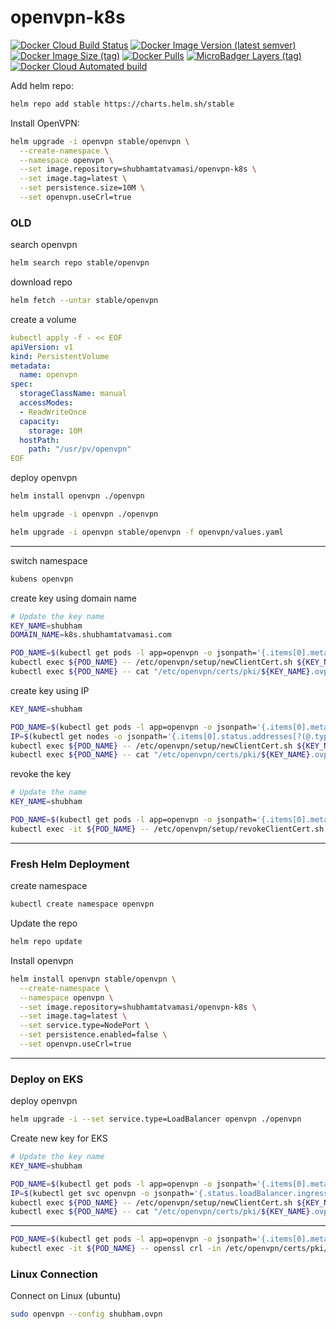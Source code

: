 # openvpn-k8s

[![Docker Cloud Build Status](https://img.shields.io/docker/cloud/build/shubhamtatvamasi/openvpn-k8s)](https://hub.docker.com/r/shubhamtatvamasi/openvpn-k8s)
[![Docker Image Version (latest semver)](https://img.shields.io/docker/v/shubhamtatvamasi/openvpn-k8s?sort=semver)](https://hub.docker.com/r/shubhamtatvamasi/openvpn-k8s)
[![Docker Image Size (tag)](https://img.shields.io/docker/image-size/shubhamtatvamasi/openvpn-k8s/latest)](https://hub.docker.com/r/shubhamtatvamasi/openvpn-k8s)
[![Docker Pulls](https://img.shields.io/docker/pulls/shubhamtatvamasi/openvpn-k8s)](https://hub.docker.com/r/shubhamtatvamasi/openvpn-k8s)
[![MicroBadger Layers (tag)](https://img.shields.io/microbadger/layers/shubhamtatvamasi/openvpn-k8s/latest)](https://hub.docker.com/r/shubhamtatvamasi/openvpn-k8s)
[![Docker Cloud Automated build](https://img.shields.io/docker/cloud/automated/shubhamtatvamasi/openvpn-k8s)](https://hub.docker.com/r/shubhamtatvamasi/openvpn-k8s)

Add helm repo:
```bash
helm repo add stable https://charts.helm.sh/stable
```

Install OpenVPN:
```bash
helm upgrade -i openvpn stable/openvpn \
  --create-namespace \
  --namespace openvpn \
  --set image.repository=shubhamtatvamasi/openvpn-k8s \
  --set image.tag=latest \
  --set persistence.size=10M \
  --set openvpn.useCrl=true
```

### OLD

search openvpn
```bash
helm search repo stable/openvpn
```

download repo
```bash
helm fetch --untar stable/openvpn
```

create a volume
```yaml
kubectl apply -f - << EOF
apiVersion: v1
kind: PersistentVolume
metadata:
  name: openvpn
spec:
  storageClassName: manual
  accessModes:
  - ReadWriteOnce
  capacity:
    storage: 10M
  hostPath:
    path: "/usr/pv/openvpn"
EOF
```

deploy openvpn
```bash
helm install openvpn ./openvpn

helm upgrade -i openvpn ./openvpn

helm upgrade -i openvpn stable/openvpn -f openvpn/values.yaml
```
---

switch namespace
```bash
kubens openvpn
```

create key using domain name
```bash
# Update the key name
KEY_NAME=shubham
DOMAIN_NAME=k8s.shubhamtatvamasi.com

POD_NAME=$(kubectl get pods -l app=openvpn -o jsonpath='{.items[0].metadata.name}')
kubectl exec ${POD_NAME} -- /etc/openvpn/setup/newClientCert.sh ${KEY_NAME} ${DOMAIN_NAME}
kubectl exec ${POD_NAME} -- cat "/etc/openvpn/certs/pki/${KEY_NAME}.ovpn" > ${KEY_NAME}.ovpn
```

create key using IP
```bash
KEY_NAME=shubham

POD_NAME=$(kubectl get pods -l app=openvpn -o jsonpath='{.items[0].metadata.name}')
IP=$(kubectl get nodes -o jsonpath='{.items[0].status.addresses[?(@.type=="ExternalIP")].address}')
kubectl exec ${POD_NAME} -- /etc/openvpn/setup/newClientCert.sh ${KEY_NAME} ${IP}
kubectl exec ${POD_NAME} -- cat "/etc/openvpn/certs/pki/${KEY_NAME}.ovpn" > ${KEY_NAME}.ovpn
```

revoke the key
```bash
# Update the name
KEY_NAME=shubham

POD_NAME=$(kubectl get pods -l app=openvpn -o jsonpath='{.items[0].metadata.name}')
kubectl exec -it ${POD_NAME} -- /etc/openvpn/setup/revokeClientCert.sh ${KEY_NAME}
```
---

### Fresh Helm Deployment

create namespace 
```bash
kubectl create namespace openvpn
```

Update the repo
```bash
helm repo update
```

Install openvpn
```bash
helm install openvpn stable/openvpn \
  --create-namespace \
  --namespace openvpn \
  --set image.repository=shubhamtatvamasi/openvpn-k8s \
  --set image.tag=latest \
  --set service.type=NodePort \
  --set persistence.enabled=false \
  --set openvpn.useCrl=true
```
---

### Deploy on EKS

deploy openvpn
```bash
helm upgrade -i --set service.type=LoadBalancer openvpn ./openvpn
```

Create new key for EKS
```bash
# Update the key name
KEY_NAME=shubham

POD_NAME=$(kubectl get pods -l app=openvpn -o jsonpath='{.items[0].metadata.name}')
IP=$(kubectl get svc openvpn -o jsonpath='{.status.loadBalancer.ingress[0].hostname}')
kubectl exec ${POD_NAME} -- /etc/openvpn/setup/newClientCert.sh ${KEY_NAME} ${IP}
kubectl exec ${POD_NAME} -- cat "/etc/openvpn/certs/pki/${KEY_NAME}.ovpn" > ${KEY_NAME}.ovpn
```
---

```bash
POD_NAME=$(kubectl get pods -l app=openvpn -o jsonpath='{.items[0].metadata.name}')
kubectl exec -it ${POD_NAME} -- openssl crl -in /etc/openvpn/certs/pki/crl.pem -text -noout
```

### Linux Connection

Connect on Linux (ubuntu)
```bash
sudo openvpn --config shubham.ovpn
```

